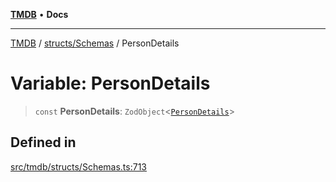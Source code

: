[**TMDB**](../../../README.md) • **Docs**

***

[TMDB](../../../README.md) / [structs/Schemas](../README.md) / PersonDetails

# Variable: PersonDetails

> `const` **PersonDetails**: `ZodObject`\<[`PersonDetails`](../type-aliases/PersonDetails.md)\>

## Defined in

[src/tmdb/structs/Schemas.ts:713](https://github.com/Norviah/media-hub/blob/d809718af017974e095f312fcfa8bfdf58d3e3e5/src/tmdb/structs/Schemas.ts#L713)
